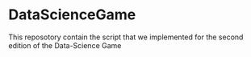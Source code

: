# DataScienceGame
This reposotory contain the script that we implemented for the second edition of the Data-Science Game
